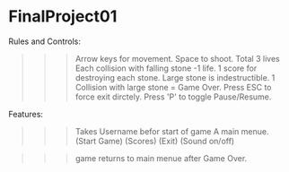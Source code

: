 # FinalProject01

Rules and Controls:

>>> Arrow keys for movement.
>>> Space to shoot.
>>> Total 3 lives
>>> Each collision with falling stone -1 life.
>>> 1 score for destroying each stone.
>>> Large stone is indestructible.
>>> 1 Collision with large stone = Game Over.
>>> Press ESC to force exit dirctely.
>>> Press 'P' to toggle Pause/Resume.


Features:

>>> Takes Username befor start of game
>>> A main menue. 
>(Start Game)
>(Scores)
>(Exit)
>(Sound on/off)

>>> game returns to main menue after Game Over.
